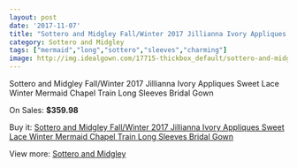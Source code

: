 ```yaml
---
layout: post
date: '2017-11-07'
title: "Sottero and Midgley Fall/Winter 2017 Jillianna Ivory Appliques Sweet Lace Winter Mermaid Chapel Train Long Sleeves Bridal Gown"
category: Sottero and Midgley
tags: ["mermaid","long","sottero","sleeves","charming"]
image: http://img.idealgown.com/17715-thickbox_default/sottero-and-midgley-fall-winter-2017-jillianna-ivory-appliques-sweet-lace-winter-mermaid-chapel-train-long-sleeves-bridal-gown.jpg
---
```

Sottero and Midgley Fall/Winter 2017 Jillianna Ivory Appliques Sweet Lace Winter Mermaid Chapel Train Long Sleeves Bridal Gown

On Sales: **$359.98**
<a href="https://www.idealgown.com/en/sottero-and-midgley/6904-sottero-and-midgley-fall-winter-2017-jillianna-ivory-appliques-sweet-lace-winter-mermaid-chapel-train-long-sleeves-bridal-gown.html"><amp-img layout="responsive" width="600" height="600" src="//img.idealgown.com/17715-thickbox_default/sottero-and-midgley-fall-winter-2017-jillianna-ivory-appliques-sweet-lace-winter-mermaid-chapel-train-long-sleeves-bridal-gown.jpg" alt="Sottero and Midgley Fall/Winter 2017 Jillianna Ivory Appliques Sweet Lace Winter Mermaid Chapel Train Long Sleeves Bridal Gown 0" /></a>
<a href="https://www.idealgown.com/en/sottero-and-midgley/6904-sottero-and-midgley-fall-winter-2017-jillianna-ivory-appliques-sweet-lace-winter-mermaid-chapel-train-long-sleeves-bridal-gown.html"><amp-img layout="responsive" width="600" height="600" src="//img.idealgown.com/17717-thickbox_default/sottero-and-midgley-fall-winter-2017-jillianna-ivory-appliques-sweet-lace-winter-mermaid-chapel-train-long-sleeves-bridal-gown.jpg" alt="Sottero and Midgley Fall/Winter 2017 Jillianna Ivory Appliques Sweet Lace Winter Mermaid Chapel Train Long Sleeves Bridal Gown 1" /></a>
<a href="https://www.idealgown.com/en/sottero-and-midgley/6904-sottero-and-midgley-fall-winter-2017-jillianna-ivory-appliques-sweet-lace-winter-mermaid-chapel-train-long-sleeves-bridal-gown.html"><amp-img layout="responsive" width="600" height="600" src="//img.idealgown.com/17716-thickbox_default/sottero-and-midgley-fall-winter-2017-jillianna-ivory-appliques-sweet-lace-winter-mermaid-chapel-train-long-sleeves-bridal-gown.jpg" alt="Sottero and Midgley Fall/Winter 2017 Jillianna Ivory Appliques Sweet Lace Winter Mermaid Chapel Train Long Sleeves Bridal Gown 2" /></a>

Buy it: [Sottero and Midgley Fall/Winter 2017 Jillianna Ivory Appliques Sweet Lace Winter Mermaid Chapel Train Long Sleeves Bridal Gown](https://www.idealgown.com/en/sottero-and-midgley/6904-sottero-and-midgley-fall-winter-2017-jillianna-ivory-appliques-sweet-lace-winter-mermaid-chapel-train-long-sleeves-bridal-gown.html "Sottero and Midgley Fall/Winter 2017 Jillianna Ivory Appliques Sweet Lace Winter Mermaid Chapel Train Long Sleeves Bridal Gown")

View more: [Sottero and Midgley](https://www.idealgown.com/en/98-sottero-and-midgley "Sottero and Midgley")